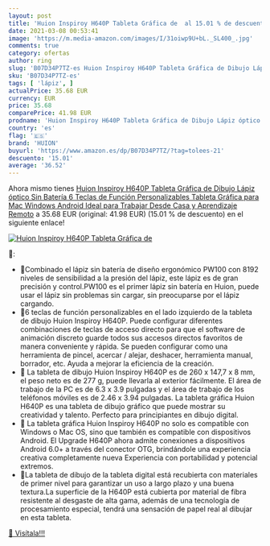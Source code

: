 ```yaml
---
layout: post
title: 'Huion Inspiroy H640P Tableta Gráfica de  al 15.01 % de descuento'
date: 2021-03-08 00:53:41
image: 'https://m.media-amazon.com/images/I/31oiwp9U+bL._SL400_.jpg'
comments: true
category: ofertas
author: ring
slug: 'B07D34P7TZ-es Huion Inspiroy H640P Tableta Gráfica de Dibujo Lápiz...'
sku: 'B07D34P7TZ-es'
tags: [ 'lápiz', ]
actualPrice: 35.68 EUR
currency: EUR
price: 35.68
comparePrice: 41.98 EUR
prodname: 'Huion Inspiroy H640P Tableta Gráfica de Dibujo Lápiz óptico Sin Batería 6 Teclas de Función Personalizables Tableta Gráfica para Mac Windows Android Ideal para Trabajar Desde Casa y Aprendizaje Remoto'
country: 'es'
flag: '🇪🇸'
brand: 'HUION'
buyurl: 'https://www.amazon.es/dp/B07D34P7TZ/?tag=tolees-21'
descuento: '15.01'
average: '36.52'
---
```


Ahora mismo tienes [Huion Inspiroy H640P Tableta Gráfica de Dibujo Lápiz óptico Sin Batería 6 Teclas de Función Personalizables Tableta Gráfica para Mac Windows Android Ideal para Trabajar Desde Casa y Aprendizaje Remoto](https://www.amazon.es/dp/B07D34P7TZ/?tag=tolees-21) a 35.68 EUR (original: 41.98 EUR) (15.01 %  de descuento) en el siguiente enlace!

[![Huion Inspiroy H640P Tableta Gráfica de ](https://m.media-amazon.com/images/I/31oiwp9U+bL._SL400_.jpg)](https://www.amazon.es/dp/B07D34P7TZ/?tag=tolees-21)

🔎:

- 👑Combinado el lápiz sin batería de diseño ergonómico PW100 con 8192 niveles de sensibilidad a la presión del lápiz, este lápiz es de gran precisión y control.PW100 es el primer lápiz sin batería en Huion, puede usar el lápiz sin problemas sin cargar, sin preocuparse por el lápiz cargando.
- 👑6 teclas de función personalizables en el lado izquierdo de la tableta de dibujo Huion Inspiroy H640P. Puede configurar diferentes combinaciones de teclas de acceso directo para que el software de animación discreto guarde todos sus accesos directos favoritos de manera conveniente y rápida. Se pueden configurar como una herramienta de pincel, acercar / alejar, deshacer, herramienta manual, borrador, etc. Ayuda a mejorar la eficiencia de la creación.
- 👑 La tableta de dibujo Huion Inspiroy H640P es de 260 x 147,7 x 8 mm, el peso neto es de 277 g, puede llevarla al exterior fácilmente. El área de trabajo de la PC es de 6.3 x 3.9 pulgadas y el área de trabajo de los teléfonos móviles es de 2.46 x 3.94 pulgadas. La tableta gráfica Huion H640P es una tableta de dibujo gráfico que puede mostrar su creatividad y talento. Perfecto para principiantes en dibujo digital.
- 👑 La tableta gráfica Huion Inspiroy H640P no solo es compatible con Windows o Mac OS, sino que también es compatible con dispositivos Android. El Upgrade H640P ahora admite conexiones a dispositivos Android 6.0+ a través del conector OTG, brindándole una experiencia creativa completamente nueva Experiencia con portabilidad y potencial extremos.
- 👑La tableta de dibujo de la tableta digital está recubierta con materiales de primer nivel para garantizar un uso a largo plazo y una buena textura.La superficie de la H640P está cubierta por material de fibra resistente al desgaste de alta gama, además de una tecnología de procesamiento especial, tendrá una sensación de papel real al dibujar en esta tableta.

[🛒 Visítala!!!](https://www.amazon.es/dp/B07D34P7TZ/?tag=tolees-21)
